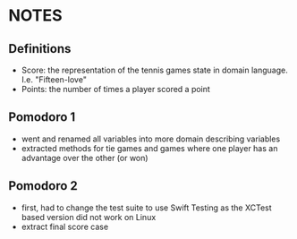 #  NOTES

## Definitions
* Score: the representation of the tennis games state in domain language. I.e. "Fifteen-love"
* Points: the number of times a player scored a point

## Pomodoro 1
- went and renamed all variables into more domain describing variables
- extracted methods for tie games and games where one player has an advantage over the other (or won)

## Pomodoro 2
- first, had to change the test suite to use Swift Testing as the XCTest based version did not work on Linux
- extract final score case
